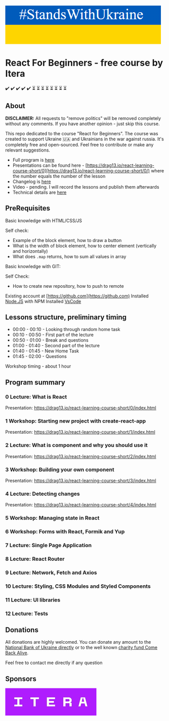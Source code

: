 [![StandsWithUkraine](https://raw.githubusercontent.com/Drag13/drag13.github.io/development/swu.PNG)](https://savelife.in.ua/en/donate/)

# React For Beginners - free course by Itera

✔️ ✔️ ✔️ ✔️ ✔️ ⏳ ⏳ ⏳ ⏳ ⏳ ⏳ ⏳ ⏳ 

## About

**DISCLAIMER:**
All requests to "remove politics" will be removed completely without any comments. If you have another opinion - just skip this course.

This repo dedicated to the course "React for Beginners". The course was created to support Ukraine 🇺🇦 and Ukrainians in the war against russia. It's completely free and open-sourced. Feel free to contribute or make any relevant suggestions.

- Full program is [here](PROGRAM.md)
- Presentations can be found here - [https://drag13.io/react-learning-course-short/0](https://drag13.io/react-learning-course-short/0/) where the number equals the number of the lesson
- Changelog is [here](CHANGELOG.md)
- Video - pending. I will record the lessons and publish them afterwards
- Technical details are [here](devlog.md)

## PreRequisites

Basic knowledge with HTML/CSS/JS

Self check:

- Example of the block element, how to draw a button
- What is the width of block element, how to center element (vertically and horizontally)
- What does `.map` returns, how to sum all values in array

Basic knowledge with GIT:

Self Check:

- How to create new repository, how to push to remote

Existing account at [https://github.com](https://github.com)
Installed [Node.JS](https://nodejs.org/en/) with NPM
Installed [VsCode](https://code.visualstudio.com/)

## Lessons structure, preliminary timing

- 00:00 - 00:10 - Looking through random home task
- 00:10 - 00:50 - First part of the lecture
- 00:50 - 01:00 - Break and questions
- 01:00 - 01:40 - Second part of the lecture
- 01:40 - 01:45 - New Home Task
- 01:45 - 02:00 - Questions

Workshop timing - about 1 hour

## Program summary

### 0 Lecture: What is React

Presentation: https://drag13.io/react-learning-course-short/0/index.html

### 1 Workshop: Starting new project with create-react-app

Presentation: https://drag13.io/react-learning-course-short/1/index.html

### 2 Lecture: What is component and why you should use it

Presentation: https://drag13.io/react-learning-course-short/2/index.html

### 3 Workshop: Building your own component

Presentation: https://drag13.io/react-learning-course-short/3/index.html

### 4 Lecture: Detecting changes

Presentation: https://drag13.io/react-learning-course-short/4/index.html

### 5 Workshop: Managing state in React

### 6 Workshop: Forms with React, Formik and Yup

### 7 Lecture: Single Page Application

### 8 Lecture: React Router

### 9 Lecture: Network, Fetch and Axios

### 10 Lecture: Styling, CSS Modules and Styled Components

### 11 Lecture: UI libraries

### 12 Lecture: Tests

## Donations

All donations are highly welcomed. You can donate any amount to the [National Bank of Ukraine directly](https://bank.gov.ua/en/news/all/natsionalniy-bank-vidkriv-spetsrahunok-dlya-zboru-koshtiv-na-potrebi-armiyi) or to the well known [charity fund Come Back Alive](https://www.comebackalive.in.ua/donate).

Feel free to contact me directly if any question

## Sponsors
[
![](/presentations/shared/imgs/Itera-logo-white-fuchsia.jpg)
](itera.com)